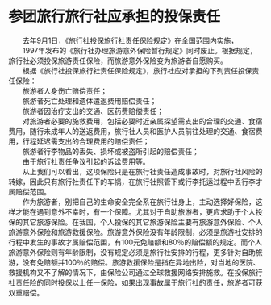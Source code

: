 # 参团旅行旅行社应承担的投保责任  

&emsp;&emsp;去年9月1日，《旅行社投保旅行社责任保险规定》在全国范围内实施，  
&emsp;&emsp;1997年发布的《旅行社办理旅游意外保险暂行规定》同时废止。根据规定，旅行社必须投保旅游责任保险，而旅游意外保险变为旅游者自愿购买。  
&emsp;&emsp;根据《旅行社投保旅行社责任保险规定》，旅行社应对承担的下列责任投保责任保险：  
&emsp;&emsp;旅游者人身伤亡赔偿责任；  
&emsp;&emsp;旅游者死亡处理和遗体遣返费用赔偿责任；  
&emsp;&emsp;旅游者因治疗支出的交通、医药费赔偿责任；  
&emsp;&emsp;对旅游者必要的施救费用，包括必要时近亲属探望需支出的合理的交通、食宿费用，随行未成年人的送返费用，旅行社人员和医护人员前往处理的交通、食宿费用，行程延迟需支出的合理费用的赔偿责任；  
&emsp;&emsp;旅游者行李物品的丢失、损坏或被盗所引起的赔偿责任；  
&emsp;&emsp;由于旅行社责任争议引起的诉讼费用等。  
&emsp;&emsp;从上我们可以看出，这项保险只是在旅行社责任造成事故时，对旅行社风险的转嫁，因此只有旅行社责任下的车祸，在旅行社照管下或行李托运过程中丢行李才属赔偿范围。  
&emsp;&emsp;作为旅游者，别把自己的生命安全完全系在旅行社身上，主动选择好保险，这样才能在遇到意外不幸时，有一个保障。尤其对于自助旅游者，更应求助于个人投保的其它旅游保险。在我国，个人投保的其它旅游保险主要有旅游意外保险、个人旅游意外保险和旅游救援保险。旅游意外保险没有年龄限制，必须是旅游社安排的行程中发生的事故才属赔偿范围，有100元免赔额和80％的赔偿额的规定。而个人旅游意外保险则有年龄限制，没有规定必须是旅行社安排的行程，更多针对自助旅游，没有免赔额并100％的赔偿。旅游救援保险是指在异地出险，对当地的医院、救援机构又不了解的情况下，由保险公司通过全球救援网络安排施救。在投保旅行社责任险的同时投保以上任一保险，如果出现事故属于旅行社的责任，旅游者可获双重赔偿。  
<!-- Last processed: 2025-07-22 03:44:30 -->
